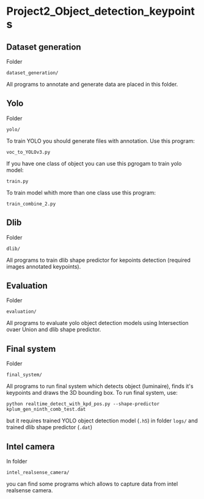 # Project2_Object_detection_keypoints

## Dataset generation
Folder
```
dataset_generation/
```
All programs to annotate and generate data are placed in this folder.

## Yolo
Folder
```
yolo/
```

To train YOLO you should generate files with annotation. Use this program:
```
voc_to_YOLOv3.py
```

If you have one class of object you can use this pgrogam to train yolo model:
```
train.py
```

To train model whith more than one class use this program:
```
train_combine_2.py
```
## Dlib
Folder
```
dlib/
```
All programs to train dlib shape predictor for kepoints detection (required images annotated keypoints).

## Evaluation
Folder
```
evaluation/
```
All programs to evaluate yolo object detection models using Intersection ovaer Union and dlib shape predictor.

## Final system 
Folder
```
final_system/
```
All programs to run final system which detects object (luminaire), finds it's keypoints and draws the 3D bounding box. 
To run final system, use:
```
python realtime_detect_with_kpd_pos.py --shape-predictor kplum_gen_ninth_comb_test.dat
```
but it requires trained YOLO object detection model (```.h5```) in folder ```logs/``` and trained dlib shape predictor (```.dat```)

## Intel camera
In folder 
```
intel_realsense_camera/
```
you can find some programs which allows to capture data from intel realsense camera.
